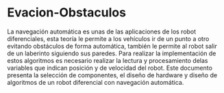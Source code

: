 # Evacion-Obstaculos
La navegación automática es unas de las aplicaciones de los robot diferenciales, esta teoría le permite a los vehículos ir de un punto a otro evitando obstáculos de forma automática, también le permite al robot salir de un laberinto siguiendo sus paredes. Para realizar la implementación de estos algoritmos es necesario realizar la lectura y procesamiento delas variables que indican posición y de velocidad del robot. Este documento presenta la selección de componentes, el diseño de hardware y diseño de algoritmos de un robot diferencial con navegación automática.

